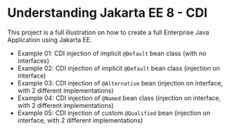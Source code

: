 # Understanding Jakarta EE 8 - CDI
This project is a full illustration on how to create a full Enterprise Java Application using Jakarta EE.

 - Example 01: CDI injection of implicit `@Default` bean class (with no interfaces)
 - Example 02: CDI injection of implicit `@Default` bean class (injection on interface)
 - Example 03: CDI injection of `@Alternative` bean (injection on interface, with 2 different implementations)
 - Example 04: CDI injection of `@Named` bean class (injection on interface, with 2 different implementations)
 - Example 05: CDI injection of custom `@Qualified` bean (injection on interface, with 2 different implementations)
